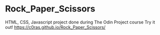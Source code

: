 # Rock_Paper_Scissors
HTML, CSS, Javascript project done during The Odin Project course
Try it out! https://c0ras.github.io/Rock_Paper_Scissors/
